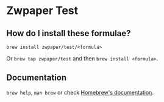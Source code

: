 # Zwpaper Test

## How do I install these formulae?

`brew install zwpaper/test/<formula>`

Or `brew tap zwpaper/test` and then `brew install <formula>`.

## Documentation

`brew help`, `man brew` or check [Homebrew's documentation](https://docs.brew.sh).
